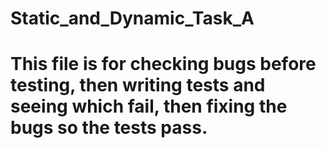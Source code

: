 # Static_and_Dynamic_Task_A
# This file is for checking bugs before testing, then writing tests and seeing which fail, then fixing the bugs so the tests pass.
